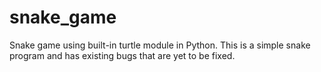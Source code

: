 # snake_game
Snake game using built-in turtle module in Python.
This is a simple snake program and has existing bugs that are yet to be fixed.
